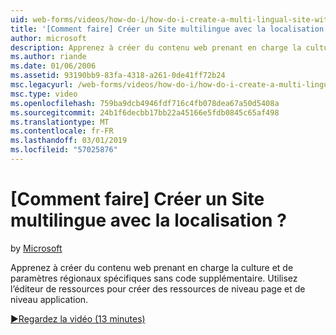 ```yaml
---
uid: web-forms/videos/how-do-i/how-do-i-create-a-multi-lingual-site-with-localization
title: '[Comment faire] Créer un Site multilingue avec la localisation ? | Microsoft Docs'
author: microsoft
description: Apprenez à créer du contenu web prenant en charge la culture et de paramètres régionaux spécifiques sans code supplémentaire. Pour créer de niveau page et de niveau application, utilisez l’éditeur de ressources...
ms.author: riande
ms.date: 01/06/2006
ms.assetid: 93190bb9-83fa-4318-a261-0de41ff72b24
msc.legacyurl: /web-forms/videos/how-do-i/how-do-i-create-a-multi-lingual-site-with-localization
msc.type: video
ms.openlocfilehash: 759ba9dcb4946fdf716c4fb078dea67a50d5408a
ms.sourcegitcommit: 24b1f6decbb17bb22a45166e5fdb0845c65af498
ms.translationtype: MT
ms.contentlocale: fr-FR
ms.lasthandoff: 03/01/2019
ms.locfileid: "57025876"
---
```

<a name="how-do-i-create-a-multi-lingual-site-with-localization"></a>[Comment faire] Créer un Site multilingue avec la localisation ?
====================
by [Microsoft](https://github.com/microsoft)

Apprenez à créer du contenu web prenant en charge la culture et de paramètres régionaux spécifiques sans code supplémentaire. Utilisez l’éditeur de ressources pour créer des ressources de niveau page et de niveau application.

[&#9654;Regardez la vidéo (13 minutes)](https://channel9.msdn.com/Blogs/ASP-NET-Site-Videos/how-do-i-create-a-multi-lingual-site-with-localization)
